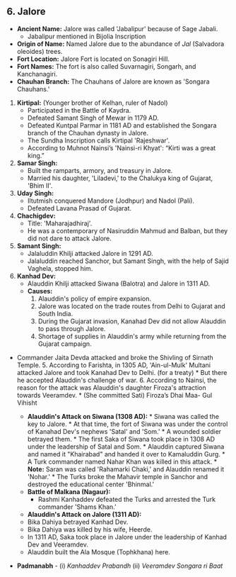 ## 6. Jalore

*   **Ancient Name:**  Jalore was called 'Jabalipur' because of Sage Jabali.
     * Jabalipur mentioned in Bijolia Inscription
*   **Origin of Name:**  Named Jalore due to the abundance of *Jal* (Salvadora oleoides) trees.
*   **Fort Location:** Jalore Fort is located on Sonagiri Hill.
*   **Fort Names:** The fort is also called Suvarnagiri, Songarh, and Kanchanagiri.
*   **Chauhan Branch:**  The Chauhans of Jalore are known as 'Songara Chauhans.'

1.  **Kirtipal:** (Younger brother of Kelhan, ruler of Nadol)
    *   Participated in the Battle of Kaydra.
    *   Defeated Samant Singh of Mewar in 1179 AD.
    *   Defeated Kuntpal Parmar in 1181 AD and established the Songara branch of the Chauhan dynasty in Jalore.
    *  The Sundha Inscription calls Kirtipal 'Rajeshwar'.
    *   According to Muhnot Nainsi’s 'Nainsi-ri Khyat':  “Kirti was a great king.”
2.  **Samar Singh:**
    *   Built the ramparts, armory, and treasury in Jalore.
    *   Married his daughter, 'Liladevi,' to the Chalukya king of Gujarat, 'Bhim II'.
3.  **Uday Singh:**
    *   Iltutmish conquered Mandore (Jodhpur) and Nadol (Pali).
    *   Defeated Lavana Prasad of Gujarat.
4.  **Chachigdev:**
    *   Title: 'Maharajadhiraj'.
    *   He was a contemporary of Nasiruddin Mahmud and Balban, but they did not dare to attack Jalore.
5.  **Samant Singh:**
     * Jalaluddin Khilji attacked Jalore in 1291 AD.
     *  Jalaluddin reached Sanchor, but Samant Singh, with the help of Sajid Vaghela, stopped him.
6.  **Kanhad Dev:**
    *   Alauddin Khilji attacked Siwana (Balotra) and Jalore in 1311 AD.
    *   **Causes:**
        1.  Alauddin's policy of empire expansion.
        2.  Jalore was located on the trade routes from Delhi to Gujarat and South India.
        3.  During the Gujarat invasion, Kanahad Dev did not allow Alauddin to pass through Jalore.
        4. Shortage of supplies in Alauddin's army while returning from the Gujarat campaign.
 * Commander Jaita Devda attacked and broke the Shivling of Sirnath Temple.
      5. According to Farishta, in 1305 AD, 'Ain-ul-Mulk' Multani attacked Jalore and took Kanahad Dev to Delhi. (for a treaty)
        * But there he accepted Alauddin's challenge of war.
        6. According to Nainsi, the reason for the attack was Alauddin's daughter Firoza's attraction towards Veeramdev.
          * (She committed Sati) Firoza’s Dhai Maa- Gul Vihisht
     *   **Alauddin's Attack on Siwana (1308 AD):**
		*   Siwana was called the key to Jalore.
		*   At that time, the fort of Siwana was under the control of Kanahad Dev's nephews 'Satal' and 'Som.'
		*   A wounded soldier betrayed them.
		*   The first Saka of Siwana took place in 1308 AD under the leadership of Satal and Som.
		*   Alauddin captured Siwana and named it "Khairabad" and handed it over to Kamaluddin Gurg.
		*  A Turk commander named Nahar Khan was killed in this attack.
		*   **Note:** Saran was called 'Rahamarki Chaki,' and Alauddin renamed it 'Nohar.'
		*   The Turks broke the Mahavir temple in Sanchor and destroyed the educational center 'Bhinmal.'
    *   **Battle of Malkana (Nagaur):**
        *   Rashmi Kanhaddev defeated the Turks and arrested the Turk commander 'Shams Khan.'
   *   **Alauddin's Attack on Jalore (1311 AD):**
	*   Bika Dahiya betrayed Kanhad Dev.
	*   Bika Dahiya was killed by his wife, Heerde.
	*   In 1311 AD, Saka took place in Jalore under the leadership of Kanhad Dev and Veeramdev.
	*   Alauddin built the Ala Mosque (Tophkhana) here.

* **Padmanabh** - (i) *Kanhaddev Prabandh*
                   (ii) *Veeramdev Songara ri Baat*
